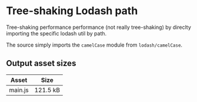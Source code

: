 # Tree-shaking Lodash path

Tree-shaking performance performance (not really tree-shaking) by direclty importing the specific lodash util by path.

The source simply imports the `camelCase` module from `lodash/camelCase`.

## Output asset sizes
<!-- asset-sizes:start -->
| Asset | Size |
| - | - |
| main.js | 121.5 kB |
<!-- asset-sizes:end -->
